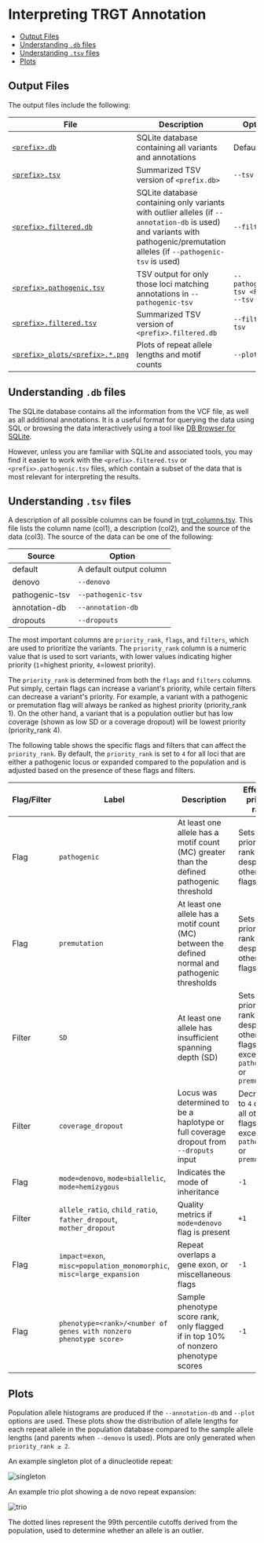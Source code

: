 
# Interpreting TRGT Annotation <!-- omit in toc -->

- [Output Files](#output-files)
- [Understanding `.db` files](#understanding-db-files)
- [Understanding `.tsv` files](#understanding-tsv-files)
- [Plots](#plots)

## Output Files

The output files include the following:

| File | Description | Option |
| --- | --- | --- |
| [`<prefix>.db`](#understanding-db-files) | SQLite database containing all variants and annotations | Default |
| [`<prefix>.tsv`](#understanding-tsv-files) | Summarized TSV version of `<prefix.db>` | `--tsv` |
| [`<prefix>.filtered.db`](#understanding-db-files) | SQLite database containing only variants with outlier alleles (if `--annotation-db` is used) and variants with pathogenic/premutation alleles (if `--pathogenic-tsv` is used) | `--filter` |
| [`<prefix>.pathogenic.tsv`](#understanding-tsv-files) | TSV output for only those loci matching annotations in `--pathogenic-tsv` | `--pathogenic-tsv <FILE> --tsv` |
| [`<prefix>.filtered.tsv`](#understanding-tsv-files) | Summarized TSV version of `<prefix>.filtered.db` | `--filter --tsv` |
| [`<prefix>_plots/<prefix>.*.png`](#plots) | Plots of repeat allele lengths and motif counts | `--plot` |

## Understanding `.db` files

The SQLite database contains all the information from the VCF file, as well as all additional annotations. It is a useful format for querying the data using SQL or browsing the data interactively using a tool like [DB Browser for SQLite](https://sqlitebrowser.org/).

However, unless you are familiar with SQLite and associated tools, you may find it easier to work with the `<prefix>.filtered.tsv` or `<prefix>.pathogenic.tsv` files, which contain a subset of the data that is most relevant for interpreting the results.

## Understanding `.tsv` files

A description of all possible columns can be found in [trgt_columns.tsv](../src/humanatee/data/trgt_columns.tsv). This file lists the column name (col1), a description (col2), and the source of the data (col3). The source of the data can be one of the following:

| Source | Option |
| --- | --- |
| default | A default output column |
| denovo | `--denovo` |
| pathogenic-tsv | `--pathogenic-tsv` |
| annotation-db | `--annotation-db` |
| dropouts | `--dropouts` |

The most important columns are `priority_rank`, `flags`, and `filters`, which are used to prioritize the variants. The `priority_rank` column is a numeric value that is used to sort variants, with lower values indicating higher priority (`1`=highest priority, `4`=lowest priority).

The `priority_rank` is determined from both the `flags` and `filters` columns. Put simply, certain flags can increase a variant's priority, while certain filters can decrease a variant's priority. For example, a variant with a pathogenic or premutation flag will always be ranked as highest priority (priority_rank 1). On the other hand, a variant that is a population outlier but has low coverage (shown as low SD or a coverage dropout) will be lowest priority (priority_rank 4).

The following table shows the specific flags and filters that can affect the `priority_rank`. By default, the `priority_rank` is set to `4` for all loci that are either a pathogenic locus or expanded compared to the population and is adjusted based on the presence of these flags and filters.

| Flag/Filter | Label | Description | Effect on priority rank |
| --- | --- | --- | --- |
| Flag | `pathogenic` | At least one allele has a motif count (MC) greater than the defined pathogenic threshold | Sets priority rank to `1` despite all other flags/filters |
| Flag | `premutation` | At least one allele has a motif count (MC) between the defined normal and pathogenic thresholds | Sets priority rank to `1` despite all other flags/filters |
| Filter | `SD` | At least one allele has insufficient spanning depth (SD) | Sets priority rank to `4` despite all other flags/filters except `pathogenic` or `premutation` |
| Filter | `coverage_dropout`|Locus was determined to be a haplotype or full coverage dropout from `--droputs` input | Decreases to `4` despite all other flags/filters except `pathogenic` or `premutation` |
| Flag | `mode=denovo`, `mode=biallelic`, `mode=hemizygous` | Indicates the mode of inheritance | `-1` |
| Filter | `allele_ratio`, `child_ratio`, `father_dropout`, `mother_dropout` | Quality metrics if `mode=denovo` flag is present | `+1` |
| Flag | `impact=exon`, `misc=population_monomorphic`, `misc=large_expansion` | Repeat overlaps a gene exon, or miscellaneous flags  | `-1` |
| Flag | `phenotype=<rank>/<number of genes with nonzero phenotype score>` | Sample phenotype score rank, only flagged if in top 10% of nonzero phenotype scores | `-1` |

## Plots

Population allele histograms are produced if the `--annotation-db` and `--plot` options are used. These plots show the distribution of allele lengths for each repeat allele in the population database compared to the sample allele lengths (and parents when `--denovo` is used). Plots are only generated when `priority_rank ≥ 2`.

An example singleton plot of a dinucleotide repeat:

![singleton](images/singleton.allele_length_hist.chr4_54293877_54293972_TG.png)

An example trio plot showing a de novo repeat expansion:

![trio](images/trio.allele_length_hist.chr14_103591870_103593114_AAGATTATCTGGCCTGGCG.png)

The dotted lines represent the 99th percentile cutoffs derived from the population, used to determine whether an allele is an outlier.
